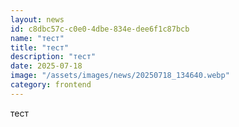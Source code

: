 ```yaml
---
layout: news
id: c8dbc57c-c0e0-4dbe-834e-dee6f1c87bcb
name: "тест"
title: "тест"
description: "тест"
date: 2025-07-18
image: "/assets/images/news/20250718_134640.webp"
category: frontend
---
```


тест
